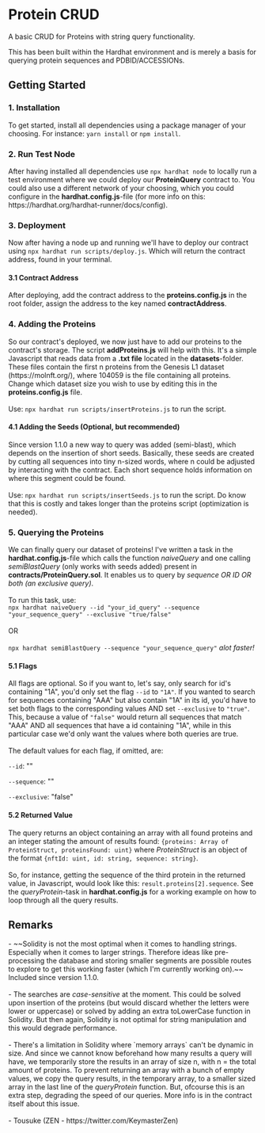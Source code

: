 # Protein CRUD

A basic CRUD for Proteins with string query functionality.

This has been built within the Hardhat environment and is merely a basis for querying protein sequences and PDBID/ACCESSIONs.

<h2>Getting Started</h2>
<h3>1. Installation</h3>
To get started, install all dependencies using a package manager of your choosing. For instance: <code>yarn install</code> or <code>npm install</code>.

<h3>2. Run Test Node</h3>
After having installed all dependencies use <code>npx hardhat node</code> to locally run a test environment where we could deploy our <b>ProteinQuery</b> contract to.
You could also use a different network of your choosing, which you could configure in the <b>hardhat.config.js</b>-file (for more info on this: https://hardhat.org/hardhat-runner/docs/config).

<h3>3. Deployment</h3>
Now after having a node up and running we'll have to deploy our contract using <code>npx hardhat run scripts/deploy.js</code>. Which will return the contract address, found in your terminal.

<h4>3.1 Contract Address</h4>
After deploying, add the contract address to the <b>proteins.config.js</b> in the root folder, assign the address to the key named <b>contractAddress</b>.

<h3>4. Adding the Proteins</h3>
So our contract's deployed, we now just have to add our proteins to the contract's storage. The script <b>addProteins.js</b> will help with this. It's a simple Javascript that reads data from a <b>.txt file</b> located in the <b>datasets</b>-folder. These files contain the first n proteins from the Genesis L1 dataset (https://molnft.org/), where 104059 is the file containing all proteins. Change which dataset size you wish to use by editing this in the <b>proteins.config.js</b> file.
</br>
</br>
Use: <code>npx hardhat run scripts/insertProteins.js</code> to run the script.

<h4>4.1 Adding the Seeds (Optional, but recommended)</h4>
Since version 1.1.0 a new way to query was added (semi-blast), which depends on the insertion of short seeds. Basically, these seeds are created by cutting all sequences into tiny n-sized words, where n could be adjusted by interacting with the contract. Each short sequence holds information on where this segment could be found.
</br>
</br>
Use: <code>npx hardhat run scripts/insertSeeds.js</code> to run the script. Do know that this is costly and takes longer than the proteins script (optimization is needed).

<h3>5. Querying the Proteins</h3>
We can finally query our dataset of proteins! I've written a task in the <b>hardhat.config.js</b>-file which calls the function <i>naiveQuery</i> and one calling <i>semiBlastQuery</i> (only works with seeds added) present in <b>contracts/ProteinQuery.sol</b>. It enables us to query by <i>sequence OR ID OR both (an exclusive query)</i>. 
</br>
</br>
To run this task, use:
</br>
<code>npx hardhat naiveQuery --id "your_id_query" --sequence "your_sequence_query" --exclusive "true/false"</code>
</br>
</br>
OR
</br>
</br>
<code>npx hardhat semiBlastQuery --sequence "your_sequence_query"</code> <i>alot faster!</i>

<h4>5.1 Flags</h4>
All flags are optional. So if you want to, let's say, only search for id's containing "1A", you'd only set the flag <code>--id</code> to <code>"1A"</code>. If you wanted to search for sequences containing "AAA" but also contain "1A" in its id, you'd have to set both flags to the corresponding values AND set <code>--exclusive</code> to <code>"true"</code>. This, because a value of <code>"false"</code> would return all sequences that match "AAA" AND all sequences that have a id containing "1A", while in this particular case we'd only want the values where both queries are true.
</br>
</br>
The default values for each flag, if omitted, are:

`--id`: ""

`--sequence`: ""

`--exclusive`: "false"

<h4>5.2 Returned Value</h4>
The query returns an object containing an array with all found proteins and an integer stating the amount of results found: <code>{proteins: Array of ProteinStruct, proteinsFound: uint}</code> where <i>ProteinStruct</i> is an object of the format <code>{nftId: uint, id: string, sequence: string}</code>.
</br>
</br>
So, for instance, getting the sequence of the third protein in the returned value, in Javascript, would look like this: <code>result.proteins[2].sequence</code>. See the <i>queryProtein</i>-task in <b>hardhat.config.js</b> for a working example on how to loop through all the query results.

<h2>Remarks</h2>
- ~~Solidity is not the most optimal when it comes to handling strings. Especially when it comes to larger strings. Therefore ideas like pre-processing the database and storing smaller segments are possible routes to explore to get this working faster (which I'm currently working on).~~ Included since version 1.1.0.
</br>
</br>
- The searches are <i>case-sensitive</i> at the moment. This could be solved upon insertion of the proteins (but would discard whether the letters were lower or uppercase) or solved by adding an extra toLowerCase function in Solidity. But then again, Solidity is not optimal for string manipulation and this would degrade performance.
</br>
</br>
- There's a limitation in Solidity where `memory arrays` can't be dynamic in size. And since we cannot know beforehand how many results a query will have, we temporarily store the results in an array of size n, with n = the total amount of proteins. To prevent returning an array with a bunch of empty values, we copy the query results, in the temporary array, to a smaller sized array in the last line of the <i>queryProtein</i> function. But, ofcourse this is an extra step, degrading the speed of our queries. More info is in the contract itself about this issue.
</br>
</br>
- Tousuke (ZEN - https://twitter.com/KeymasterZen)
